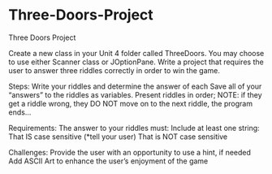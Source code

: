 # Three-Doors-Project

Three Doors Project

Create a new class in your Unit 4 folder called ThreeDoors. You may choose to use either Scanner class or JOptionPane. 
Write a project that requires the user to answer three riddles correctly in order to win the game. 

Steps:
Write your riddles and determine the answer of each
Save all of your “answers” to the riddles as variables. 
Present riddles in order; NOTE: if they get a riddle wrong, they DO NOT move on to the next riddle, the program ends...

Requirements: 
The answer to your riddles must:
Include at least one string:
That IS case sensitive (*tell your user)
That is NOT case sensitive

Challenges: 
Provide the user with an opportunity to use a hint, if needed
Add ASCII Art to enhance the user’s enjoyment of the game

